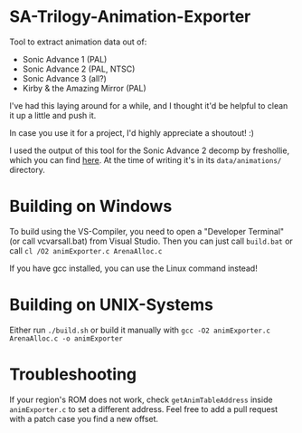 # SA-Trilogy-Animation-Exporter
Tool to extract animation data out of:
- Sonic Advance 1 (PAL)
- Sonic Advance 2 (PAL, NTSC)
- Sonic Advance 3 (all?)
- Kirby & the Amazing Mirror (PAL)

I've had this laying around for a while, and I thought it'd be helpful to clean it up a little and push it.

In case you use it for a project, I'd highly appreciate a shoutout! :)

I used the output of this tool for the Sonic Advance 2 decomp by freshollie, which you can find [here](https://github.com/freshollie/sa2).
At the time of writing it's in its `data/animations/` directory.


# Building on Windows
To build using the VS-Compiler, you need to open a "Developer Terminal" (or call vcvarsall.bat) from Visual Studio.
Then you can just call `build.bat` or call
`cl /O2 animExporter.c ArenaAlloc.c`

If you have gcc installed, you can use the Linux command instead!


# Building on UNIX-Systems
Either run `./build.sh`
or build it manually with
`gcc -O2 animExporter.c ArenaAlloc.c -o animExporter`

# Troubleshooting
If your region's ROM does not work, check `getAnimTableAddress` inside `animExporter.c` to set a different address.
Feel free to add a pull request with a patch case you find a new offset.
